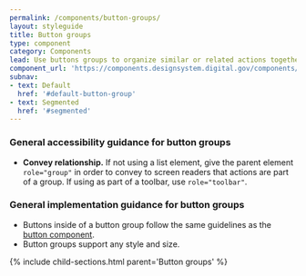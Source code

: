 ```yaml
---
permalink: /components/button-groups/
layout: styleguide
title: Button groups
type: component
category: Components
lead: Use buttons groups to organize similar or related actions together
component_url: 'https://components.designsystem.digital.gov/components/detail/button-groups--default.html'
subnav:
- text: Default
  href: '#default-button-group'
- text: Segmented
  href: '#segmented'
---
```



<div class="site-component-usage usa-prose site-prose margin-top-5">
  <h3 class="usa-heading heading-margin-alt">General accessibility guidance for button groups</h3>
  <ul class="usa-content-list">
    <li><strong>Convey relationship.</strong> If not using a list element, give the parent element <code>role="group"</code> in order to convey to screen readers that actions are part of a group. If using as part of a toolbar, use <code>role="toolbar"</code>.</li>
  </ul>
  <h3 class="usa-heading">General implementation guidance for button groups</h3>
  <ul class="usa-content-list">
    <li>Buttons inside of a button group follow the same guidelines as the <a href="{{ site.baseurl }}/components/button/">button component</a>.</li>
    <li>Button groups support any style and size.</li>
  </ul>
</div>

{% include child-sections.html parent='Button groups' %}